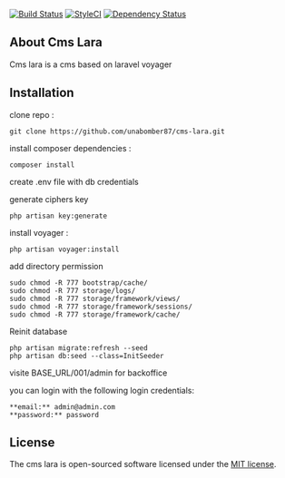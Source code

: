 
[![Build Status](https://travis-ci.org/unabomber87/cms-lara.svg?branch=master)](https://travis-ci.org/unabomber87/cms-lara)
[![StyleCI](https://styleci.io/repos/75200892/shield?branch=master)](https://styleci.io/repos/75200892)
[![Dependency Status](https://www.versioneye.com/user/projects/58417f301f3a6d01f2f6f4cd/badge.svg?style=flat-square)](https://www.versioneye.com/user/projects/58417f301f3a6d01f2f6f4cd)

## About Cms Lara

Cms lara is a cms based on laravel voyager

## Installation

clone repo : 

```
git clone https://github.com/unabomber87/cms-lara.git
```

install composer dependencies : 

```
composer install
```

create .env file with db credentials <br>

generate ciphers key

```
php artisan key:generate
```

install voyager : 

```
php artisan voyager:install
```

add directory permission

```
sudo chmod -R 777 bootstrap/cache/
sudo chmod -R 777 storage/logs/
sudo chmod -R 777 storage/framework/views/
sudo chmod -R 777 storage/framework/sessions/
sudo chmod -R 777 storage/framework/cache/
```

Reinit database

```
php artisan migrate:refresh --seed
php artisan db:seed --class=InitSeeder
```



visite BASE_URL/001/admin for backoffice <br>

you can login with the following login credentials:

```
**email:** admin@admin.com
**password:** password
```

## License

The cms lara is open-sourced software licensed under the [MIT license](http://opensource.org/licenses/MIT).
